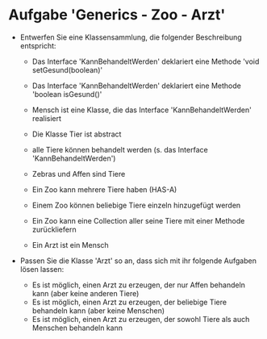 # Aufgabe 'Generics - Zoo - Arzt'

- Entwerfen Sie eine Klassensammlung, die folgender Beschreibung entspricht:

    - Das Interface 'KannBehandeltWerden' deklariert eine Methode 'void setGesund(boolean)'
    - Das Interface 'KannBehandeltWerden' deklariert eine Methode 'boolean isGesund()'
    
    - Mensch ist eine Klasse, die das Interface 'KannBehandeltWerden' realisiert

    - Die Klasse Tier ist abstract
    - alle Tiere können behandelt werden (s. das Interface 'KannBehandeltWerden')
    - Zebras und Affen sind Tiere

    - Ein Zoo kann mehrere Tiere haben (HAS-A)
    - Einem Zoo können beliebige Tiere einzeln hinzugefügt werden
    - Ein Zoo kann eine Collection aller seine Tiere mit einer Methode zurückliefern
    
    - Ein Arzt ist ein Mensch

- Passen Sie die Klasse 'Arzt' so an, dass sich mit ihr folgende Aufgaben lösen lassen:

    - Es ist möglich, einen Arzt zu erzeugen, der nur Affen behandeln kann (aber keine anderen Tiere)
    - Es ist möglich, einen Arzt zu erzeugen, der beliebige Tiere behandeln kann (aber keine Menschen)
    - Es ist möglich, einen Arzt zu erzeugen, der sowohl Tiere als auch Menschen behandeln kann

